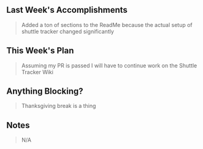 ## Last Week's Accomplishments

> Added a ton of sections to the ReadMe because the actual setup of shuttle tracker changed significantly

## This Week's Plan

> Assuming my PR is passed I will have to continue work on the Shuttle Tracker Wiki

## Anything Blocking?

> Thanksgiving break is a thing

## Notes

> N/A